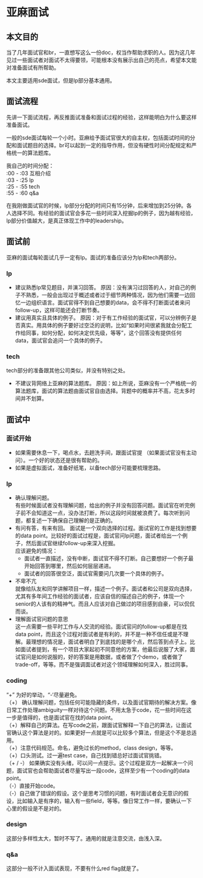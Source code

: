 ﻿# 亚麻面试
## 本文目的
当了几年面试官和br，一直想写这么一份doc，权当作帮助求职的人。因为这几年见过一些面试者对面试不太得要领，可能根本没有展示出自己的亮点，希望本文能对准备面试有所帮助。

本文主要适用sde面试，但是lp部分基本通用。
## 面试流程
先讲一下面试流程，再反推面试准备和面试过程的经验，这样能明白为什么要这样准备面试。

一般的sde面试每轮一个小时。亚麻给予面试官很大的自主权，包括面试时间的分配和面试题目的选择。br可以起到一定的指导作用，但没有硬性时间分配规定和严格统一的算法题库。  

我自己的时间分配：  
:00 - :03 互相介绍    
:03 - :25 lp  
:25 - :55 tech  
:55 - :60 q&a   

在我刚做面试官的时候，lp部分分配的时间只有15分钟，后来增加到25分钟。各人选择不同。有经验的面试官会多花一些时间深入挖掘lp的例子，因为越有经验，lp部分价值越大，是真正体现工作中的leadership。

##  面试前
亚麻的面试每轮面试几乎一定有lp。面试的准备应该分为lp和tech两部分。
### lp
* 建议熟悉lp常见题目，并演习回答。
   原因：没有演习过回答的人，对自己的例子不熟悉，一般会出现过于概述或者过于细节两种情况，因为他们需要一边回忆一边组织语言。面试官得不到自己想要的data，会不得不打断面试者来问follow-up，这样可能还会打断节奏。
* 建议用真实且具体的例子。
   原因：对于有工作经验的面试官，可以分辨例子是否真实。用具体的例子要好过空泛的说明，比如“如果时间很紧我就会分配工作给同事，如何分配，如何决定优先级，等等”，这个回答没有提供任何data，面试官会追问一个具体的例子。
### tech
tech部分的准备跟其他公司类似，并没有特别之处。
* 不建议背网络上亚麻的算法题库。 
    原因：如上所说，亚麻没有一个严格统一的算法题库，面试的算法题由面试官自由选择。背题中的概率并不高，花太多时间并不划算。

## 面试中
### 面试开始
* 如果需要休息一下，喝点水，去趟洗手间，跟面试官提 （如果面试官没有主动问）。一个好的状态还是很有帮助的。
* 如果是虚拟面试，准备好纸笔，以备tech部分可能要梳理思路。

### lp
* 确认理解问题。  
   有些时候面试者没有理解问题，给出的例子并没有回答问题。面试官在听完例子前不会知道这一点，没办法打断，所以这段时间就被浪费了。每次听到问题，都复述一下确保自己理解的是正确的。  
* 有问有答，有来有回。
   面试是一个双向选择的过程。面试官的工作是找到想要的data point。比较好的面试过程是，面试官问lp问题，面试者给出一个例子，然后面试官继续follow-up来深入挖掘。  
   应该避免的情况：  
   * 面试者一直描述，没有中断，面试官不得不打断。自己要想好一个例子最开始回答到哪里，然后如何层层递进。  
   * 面试者的回答很空泛，面试官需要问几次要一个具体的例子。  
* 不卑不亢  
   就像给队友和同学讲解项目一样，描述一个例子。面试者和公司是双向选择，尤其有多年间工作经验的面试者，应该自信的描述自己的例子，体现一个senior的人该有的精神气。而且人应该对自己做过的项目感到自豪，可以侃侃而谈。  
* 理解面试官问题的意思  
   这一点需要一些平时工作与人交流的经验。面试官问的follow-up都是在找data point，而且这个过程对面试者是有利的，并不是一种不信任或是不理解。最理想的情况是，面试者明白了到底找的是哪个点，然后答到点子上。比如面试者提到，有一个项目大家起初不同意他的方案，他最后说服了大家，面试官问是如何说服的，好的答案是用数据，或者做了个demo，或者做了trade-off，等等。而不是强调面试者对这个领域理解如何深入，胜过同事。  

### coding
“+” 为好的举动，“-‘尽量避免。  
（+） 确认理解问题，包括任何可能隐藏的条件，以及面试官期待的解决方案。像日常工作处理ambiguity一样对待这个问题。不用太急于code，花一些时间在这一步是值得的，也是面试官在找的data point。  
（+）解释自己的算法。在写code之前，跟面试官解释一下自己的算法，让面试官确认这个算法是对的。如果更好一点就是可以比较多个算法，但是这个不是总适用。  
（+）注意代码规范。命名，避免过长的method，class design，等等。  
（+）口头测试。过一遍test case，自己找到错总好过面试官挑错。  
（+ / -） 如果确实没有头绪，可以问一点提示。这个过程是双方一起解决一个问题，面试官也会帮助面试者尽量写出一段code，这样至少有一个coding的data point。  
（-）直接开始code。  
（-）自己做了错误的假设。这个是思考习惯的问题，有时面试者会无意识的假设，比如输入是有序的，输入有一些field，等等。像日常工作一样，要确认一下心里的假设是不是对的。  

### design
这部分多样性太大，暂时不写了。通用的就是注意交流，由浅入深。

### q&a
这部分一般不计入面试表现，不要有什么red flag就是了。
   

